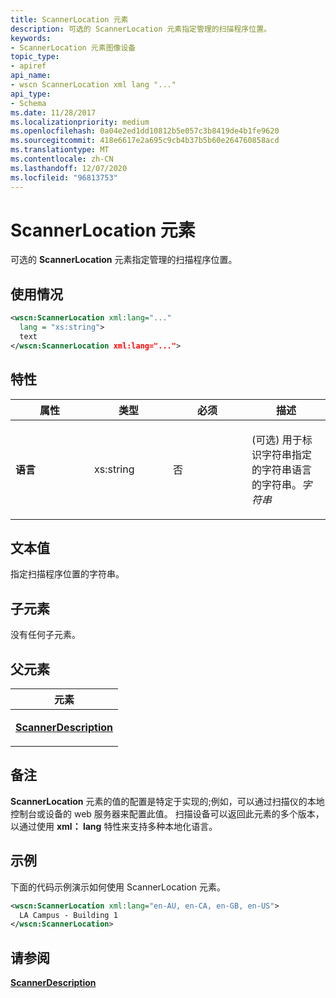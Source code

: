 ```yaml
---
title: ScannerLocation 元素
description: 可选的 ScannerLocation 元素指定管理的扫描程序位置。
keywords:
- ScannerLocation 元素图像设备
topic_type:
- apiref
api_name:
- wscn ScannerLocation xml lang "..."
api_type:
- Schema
ms.date: 11/28/2017
ms.localizationpriority: medium
ms.openlocfilehash: 0a04e2ed1dd10812b5e057c3b8419de4b1fe9620
ms.sourcegitcommit: 418e6617e2a695c9cb4b37b5b60e264760858acd
ms.translationtype: MT
ms.contentlocale: zh-CN
ms.lasthandoff: 12/07/2020
ms.locfileid: "96813753"
---
```

# <a name="scannerlocation-element"></a>ScannerLocation 元素


可选的 **ScannerLocation** 元素指定管理的扫描程序位置。

<a name="usage"></a>使用情况
-----

```xml
<wscn:ScannerLocation xml:lang="..."
  lang = "xs:string">
  text
</wscn:ScannerLocation xml:lang="...">
```

<a name="attributes"></a>特性
----------

<table>
<colgroup>
<col width="25%" />
<col width="25%" />
<col width="25%" />
<col width="25%" />
</colgroup>
<thead>
<tr class="header">
<th>属性</th>
<th>类型</th>
<th>必须</th>
<th>描述</th>
</tr>
</thead>
<tbody>
<tr class="odd">
<td><p><strong><strong>语言</strong></strong></p></td>
<td><p>xs:string</p></td>
<td><p>否</p></td>
<td><p></p>
<p> (可选) 用于标识字符串指定的字符串语言的字符串。<em>字符串</em></p></td>
</tr>
</tbody>
</table>

<a name="text-value"></a>文本值
----------

指定扫描程序位置的字符串。

## <a name="child-elements"></a>子元素


没有任何子元素。

## <a name="parent-elements"></a>父元素


<table>
<colgroup>
<col width="100%" />
</colgroup>
<thead>
<tr class="header">
<th>元素</th>
</tr>
</thead>
<tbody>
<tr class="odd">
<td><p><a href="scannerdescription.md" data-raw-source="[&lt;strong&gt;ScannerDescription&lt;/strong&gt;](scannerdescription.md)"><strong>ScannerDescription</strong></a></p></td>
</tr>
</tbody>
</table>

<a name="remarks"></a>备注
-------

**ScannerLocation** 元素的值的配置是特定于实现的;例如，可以通过扫描仪的本地控制台或设备的 web 服务器来配置此值。 扫描设备可以返回此元素的多个版本，以通过使用 **xml： lang** 特性来支持多种本地化语言。

<a name="examples"></a>示例
--------

下面的代码示例演示如何使用 ScannerLocation 元素。

```xml
<wscn:ScannerLocation xml:lang="en-AU, en-CA, en-GB, en-US">
  LA Campus - Building 1
</wscn:ScannerLocation>
```

## <a name="see-also"></a>请参阅

[**ScannerDescription**](scannerdescription.md)

